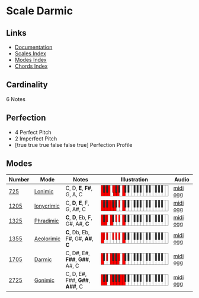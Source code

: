 # Scale Darmic

## Links

- [Documentation](index.md)
- [Scales Index](Scales.md)
- [Modes Index](Modes.md)
- [Chords Index](Chords.md)

## Cardinality

6 Notes

## Perfection

- 4 Perfect Pitch
- 2 Imperfect Pitch
- [true true true false false true] Perfection Profile

## Modes

| Number | Mode | Notes | Illustration | Audio |
|--------|------|-------|--------------|-------|
| [725](https://ianring.com/musictheory/scales/725) | [Lonimic](ModeLonimic.md) | C, D, **E**, **F#**, G, A, C | ![CNaturalLonimic](ModeCNaturalLonimic.png) | [midi](ModeCNaturalLonimic.mid) [ogg](ModeCNaturalLonimic.ogg) | 
| [1205](https://ianring.com/musictheory/scales/1205) | [Ionycrimic](ModeIonycrimic.md) | C, **D**, **E**, F, G, A#, C | ![CNaturalIonycrimic](ModeCNaturalIonycrimic.png) | [midi](ModeCNaturalIonycrimic.mid) [ogg](ModeCNaturalIonycrimic.ogg) | 
| [1325](https://ianring.com/musictheory/scales/1325) | [Phradimic](ModePhradimic.md) | **C**, **D**, Eb, F, G#, A#, **C** | ![CNaturalPhradimic](ModeCNaturalPhradimic.png) | [midi](ModeCNaturalPhradimic.mid) [ogg](ModeCNaturalPhradimic.ogg) | 
| [1355](https://ianring.com/musictheory/scales/1355) | [Aeolorimic](ModeAeolorimic.md) | **C**, Db, Eb, F#, G#, **A#**, **C** | ![CNaturalAeolorimic](ModeCNaturalAeolorimic.png) | [midi](ModeCNaturalAeolorimic.mid) [ogg](ModeCNaturalAeolorimic.ogg) | 
| [1705](https://ianring.com/musictheory/scales/1705) | [Darmic](ModeDarmic.md) | C, D#, E#, **F##**, **G##**, A#, C | ![CNaturalDarmic](ModeCNaturalDarmic.png) | [midi](ModeCNaturalDarmic.mid) [ogg](ModeCNaturalDarmic.ogg) | 
| [2725](https://ianring.com/musictheory/scales/2725) | [Gonimic](ModeGonimic.md) | C, D, E#, F##, **G##**, **A##**, C | ![CNaturalGonimic](ModeCNaturalGonimic.png) | [midi](ModeCNaturalGonimic.mid) [ogg](ModeCNaturalGonimic.ogg) | 
